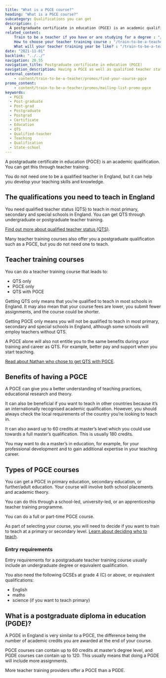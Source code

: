 ```yaml
---
title: "What is a PGCE course?"
heading: "What is a PGCE course?"
subcategory: Qualifications you can get
description: |-
  A postgraduate certificate in education (PGCE) is an academic qualification. Find out how to do a PGCE course through teacher training.
related_content:
    Train to be a teacher if you have or are studying for a degree : "/train-to-be-a-teacher/if-you-have-a-degree"
    How to choose your teacher training course : "/train-to-be-a-teacher/how-to-choose-your-teacher-training-course"
    What will your teacher training year be like? : "/train-to-be-a-teacher/initial-teacher-training"
date: "2021-11-01"
backlink: "../../"
navigation: 20.55
navigation_title: Postgraduate certificate in education (PGCE)
navigation_description: Having a PGCE as well as qualified teacher status (QTS) can help you develop your teaching skills and knowledge.
external_content:
    - content/train-to-be-a-teacher/promos/find-your-course-pgce
promo_content:
    - content/train-to-be-a-teacher/promos/mailing-list-promo-pgce
keywords:
  - PGCE
  - Post-graduate
  - Post-grad
  - Postgraduate
  - Postgrad
  - Certificate
  - Education
  - QTS
  - Qualified-teacher
  - Teaching
  - Qualification
  - State-school
---
```


A postgraduate certificate in education (PGCE) is an academic qualification. You can get this through teacher training.

You do not need one to be a qualified teacher in England, but it can help you develop your teaching skills and knowledge.

## The qualifications you need to teach in England

You need qualified teacher status (QTS) to teach in most primary, secondary and special schools in England. You can get QTS through undergraduate or postgraduate teacher training.

[Find out more about qualified teacher status (QTS)](/train-to-be-a-teacher/what-is-qts).

Many teacher training courses also offer you a postgraduate qualification such as a PGCE, but you do not need one to teach.

## Teacher training courses

You can do a teacher training course that leads to:

* QTS only
* PGCE only
* QTS with PGCE

Getting QTS only means that you’re qualified to teach in most schools in England. It may also mean that your course fees are lower, you submit fewer assignments, and the course could be shorter.

Getting PGCE only means you will not be qualified to teach in most primary, secondary and special schools in England, although some schools will employ teachers without QTS.

A PGCE alone will also not entitle you to the same benefits during your training and career as QTS. For example, better pay and support when you start teaching.

[Read about Nathan who chose to get QTS with PGCE](/blog/salaried-teacher-training-classroom-learning).

## Benefits of having a PGCE

A PGCE can give you a better understanding of teaching practices, educational research and theory.

It can also be beneficial if you want to teach in other countries because it’s an internationally recognised academic qualification. However, you should always check the local requirements of the country you’re looking to teach in.

It can also award up to 60 credits at master’s level which you could use towards a full master’s qualification. This is usually 180 credits.

You may want to do a master’s in education, for example, for your professional development and to gain additional expertise in your teaching career.

## Types of PGCE courses

You can get a PGCE in primary education, secondary education, or further/adult education. Your course will involve both school placements and academic theory.

You can do this through a school-led, university-led, or an apprenticeship teacher training programme.

You can do a full or part-time PGCE course.

As part of selecting your course, you will need to decide if you want to train to teach at a primary or secondary level. [Learn about deciding who to teach](/is-teaching-right-for-me/who-do-you-want-to-teach).

### Entry requirements

Entry requirements for a postgraduate teacher training course usually include an undergraduate degree or equivalent qualification.

You also need the following GCSEs at grade 4 (C) or above, or equivalent qualifications:

* English
* maths
* science (if you want to teach primary)

## What is a postgraduate diploma in education (PGDE)?

A PGDE in England is very similar to a PGCE, the difference being the number of academic credits you are awarded at the end of your course.

PGCE courses can contain up to 60 credits at master’s degree level, and PGDE courses can contain up to 120. This usually means that doing a PGDE will include more assignments.

More teacher training providers offer a PGCE than a PGDE.
